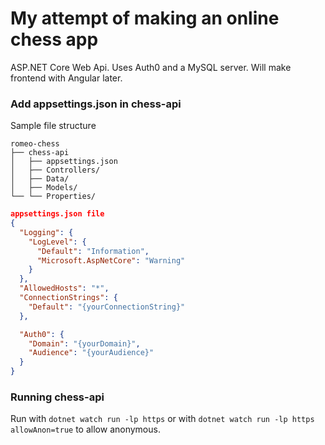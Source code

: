 # My attempt of making an online chess app

ASP.NET Core Web Api. Uses Auth0 and a MySQL server. Will make frontend with Angular later.

### Add appsettings.json in chess-api
Sample file structure
```
romeo-chess
├── chess-api
│   ├── appsettings.json
│   ├── Controllers/
│   ├── Data/
│   ├── Models/
└── └── Properties/
```
```json
appsettings.json file
{
  "Logging": {
    "LogLevel": {
      "Default": "Information",
      "Microsoft.AspNetCore": "Warning"
    }
  },
  "AllowedHosts": "*",
  "ConnectionStrings": {
    "Default": "{yourConnectionString}"
  },

  "Auth0": {
    "Domain": "{yourDomain}",
    "Audience": "{yourAudience}"
  }
}

```

### Running chess-api
Run with ```dotnet watch run -lp https```
or with ```dotnet watch run -lp https allowAnon=true``` to allow anonymous.